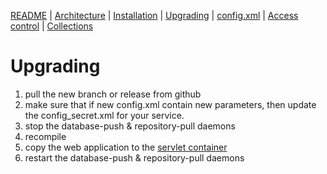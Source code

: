 [README](README.md) | [Architecture](ARCHITECTURE.md) | [Installation](INSTALL.md) | [Upgrading](UPGRADE.md) | [config.xml](CONFIG.md) | [Access control](./htaccess/README.md) | [Collections](./collections/README.md)

# Upgrading

1. pull the new branch or release from github
2. make sure that if new config.xml contain new parameters, then update the config_secret.xml for your service.
3. stop the database-push & repository-pull daemons
4. recompile
5. copy the web application to the [servlet container](./INSTALL.md#web-ui)
6. restart the  database-push & repository-pull daemons



